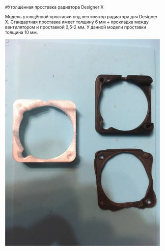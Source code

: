 #Утолщённая проставка радиатора Designer X

Модель утолщённой проставки под вентилятор радиатора для Designer X.
Стандартная проставка имеет толщину 6 мм + прокладка между вентилятором и проставкой 0,5-2 мм.
У данной модели проставки толщина 10 мм.

![DESX_Проставка_радиатора_0](./img/DESX_Проставка_радиатора_0.jpg)